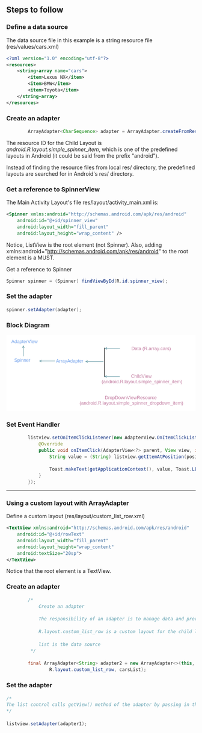 ## Steps to follow

### Define a data source

The data source file in this example is a string resource file (res/values/cars.xml)

```xml
<?xml version="1.0" encoding="utf-8"?>
<resources>
    <string-array name="cars">
        <item>Lexus NX</item>
        <item>BMW</item>
        <item>Toyota</item>
    </string-array>
</resources>
```

### Create an adapter

```java
        ArrayAdapter<CharSequence> adapter = ArrayAdapter.createFromResource(this, R.array.cars, android.R.layout.simple_spinner_item);
```

The resource ID for the Child Layout is <i>android.R.layout.simple_spinner_item</i>, which is one of the predefined layouts 
in Android (it could be said from the prefix "android"). 

Instead of finding the resource files from local res/ directory, the predefined layouts are searched for in Android's 
res/ directory.

### Get a reference to SpinnerView

The Main Activity Layout's file res/layout/activity_main.xml is:

```xml
<Spinner xmlns:android="http://schemas.android.com/apk/res/android"
    android:id="@+id/spinner_view"
    android:layout_width="fill_parent"
    android:layout_height="wrap_content" />
```

Notice, ListView is the root element (not Spinner). Also, adding xmlns:android="http://schemas.android.com/apk/res/android" to the root element is a MUST.

Get a reference to Spinner

```java
Spinner spinner = (Spinner) findViewById(R.id.spinner_view);
```

### Set the adapter

```java
spinner.setAdapter(adapter);
```

### Block Diagram

<img src="_misc/ArrayAdapter.png"/>


### Set Event Handler

```java
        listview.setOnItemClickListener(new AdapterView.OnItemClickListener() {
            @Override
            public void onItemClick(AdapterView<?> parent, View view, int position, long id) {
                String value = (String) listview.getItemAtPosition(position);

                Toast.makeText(getApplicationContext(), value, Toast.LENGTH_LONG).show();
            }
        });
```

<hr>

### Using a custom layout with ArrayAdapter

Define a custom layout (res/layout/custom_list_row.xml)

```xml
<TextView xmlns:android="http://schemas.android.com/apk/res/android"
    android:id="@+id/rowText"
    android:layout_width="fill_parent"
    android:layout_height="wrap_content"
    android:textSize="20sp">
</TextView>
```
Notice that the root element is a TextView.

### Create an adapter

```java
        /*
            Create an adapter

            The responsibility of an adapter is to manage data and provide child views to the list control

            R.layout.custom_list_row is a custom layout for the child layout

            list is the data source
         */

        final ArrayAdapter<String> adapter2 = new ArrayAdapter<>(this,
                R.layout.custom_list_row, carsList);
```

### Set the adapter

```java
/*
The list control calls getView() method of the adapter by passing in the index of the row that it wants to display
*/

listview.setAdapter(adapter1);
```
